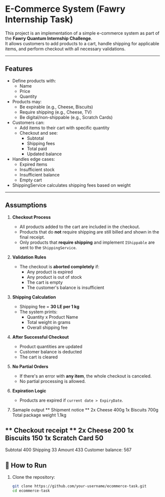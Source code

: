 # E-Commerce System (Fawry Internship Task)

This project is an implementation of a simple e-commerce system as part of the **Fawry Quantum Internship Challenge**.  
It allows customers to add products to a cart, handle shipping for applicable items, and perform checkout with all necessary validations.

---

## Features

- Define products with:
  - Name
  - Price
  - Quantity
- Products may:
  - Be expirable (e.g., Cheese, Biscuits)
  - Require shipping (e.g., Cheese, TV)
  - Be digital/non-shippable (e.g., Scratch Cards)
- Customers can:
  - Add items to their cart with specific quantity
  - Checkout and see:
    - Subtotal
    - Shipping fees
    - Total paid
    - Updated balance
- Handles edge cases:
  - Expired items
  - Insufficient stock
  - Insufficient balance
  - Empty cart
- ShippingService calculates shipping fees based on weight

---

## Assumptions

1. **Checkout Process**
   - All products added to the cart are included in the checkout.
   - Products that do **not** require shipping are still billed and shown in the final receipt.
   - Only products that **require shipping** and implement `IShippable` are sent to the `ShippingService`.

2. **Validation Rules**
   - The checkout is **aborted completely** if:
     - Any product is expired
     - Any product is out of stock
     - The cart is empty
     - The customer's balance is insufficient

3. **Shipping Calculation**
   - Shipping fee = **30 LE per 1 kg**
   - The system prints:
     - Quantity x Product Name
     - Total weight in grams
     - Overall shipping fee

4. **After Successful Checkout**
   - Product quantities are updated
   - Customer balance is deducted
   - The cart is cleared

5. **No Partial Orders**
   - If there's an error with **any item**, the whole checkout is canceled.
   - No partial processing is allowed.

6. **Expiration Logic**
   - Products are expired if `current date > ExpiryDate`.
7. Samaple output
  ** Shipment notice **
2x Cheese 400g
1x Biscuits 700g
Total package weight 1.1kg

** Checkout receipt **
2x Cheese 200
1x Biscuits 150
1x Scratch Card 50
----------------------
Subtotal 400
Shipping 33
Amount 433
Customer balance: 567

## 🚀 How to Run

1. Clone the repository:
   ```bash
   git clone https://github.com/your-username/ecommerce-task.git
   cd ecommerce-task
